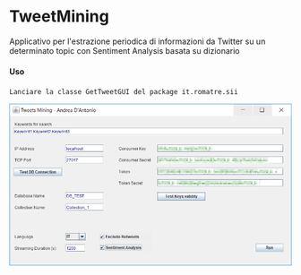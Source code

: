 # TweetMining
Applicativo per l'estrazione periodica di informazioni da Twitter su un determinato topic con Sentiment Analysis basata su dizionario

#### Uso

`Lanciare la classe GetTweetGUI del package it.romatre.sii`


![GUI](Immagini/GUI.png)


